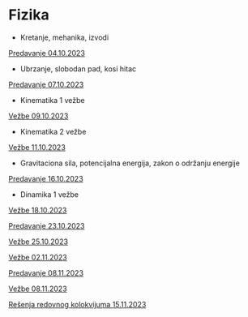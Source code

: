 # Fizika

- Kretanje, mehanika, izvodi

[Predavanje 04.10.2023](https://drive.google.com/file/d/1Krhp3NNPVqy4RBLDPmFBbwROl_ER3rLZ/view?usp=sharing)

- Ubrzanje, slobodan pad, kosi hitac

[Predavanje 07.10.2023](https://drive.google.com/file/d/1fi3wFY5XaapbeP0gXO6GEzQs0fRrjU-K/view?usp=sharing)

- Kinematika 1 vežbe

[Vežbe 09.10.2023](https://drive.google.com/file/d/17qqyGB092E9qRe2tU6y8UDNEAw3MlGeX/view?usp=sharing)

- Kinematika 2 vežbe

[Vežbe 11.10.2023](https://drive.google.com/file/d/19lj-nXJyhGW0Iv9BlhugMa3Iy0MVWD3t/view?usp=sharing)

- Gravitaciona sila, potencijalna energija, zakon o održanju energije

[Predavanje 16.10.2023](https://drive.google.com/file/d/1etaKeczTvdhdk3HbJieQDPswlomdvUwF/view?usp=sharing)

- Dinamika 1 vežbe

[Vežbe 18.10.2023](https://drive.google.com/file/d/1KP1DDSzj8qG11iV10Hq5KoNc0_imeHDn/view?usp=sharing)

[Predavanje 23.10.2023](https://drive.google.com/file/d/1Gm7GzOLFJYfRaS19OMDkgXwGNrHG4Dqk/view?usp=sharing)

[Vežbe 25.10.2023](https://drive.google.com/file/d/1tNMzHjfBIO3pJcO7CO1By2kTMRJAkYwq/view?usp=sharing)

[Vežbe 02.11.2023](https://drive.google.com/file/d/1pH-x9KE-_ML2PXmErk6Z-2ih8H25h035/view?usp=sharing)

[Predavanje 08.11.2023](https://drive.google.com/file/d/1uuE90ka5CTr6Ok0BPvHwFOmmbOlGy6da/view?usp=sharing)

[Vežbe 08.11.2023](https://drive.google.com/file/d/1KMPy77l6WDpUVzCtrmeFM1_dTG_qJLe6/view?usp=sharing)

[Rešenja redovnog kolokvijuma 15.11.2023](https://github.com/swagineering/swagineering.github.io/files/13367991/kolokvijum11152023.pdf)


